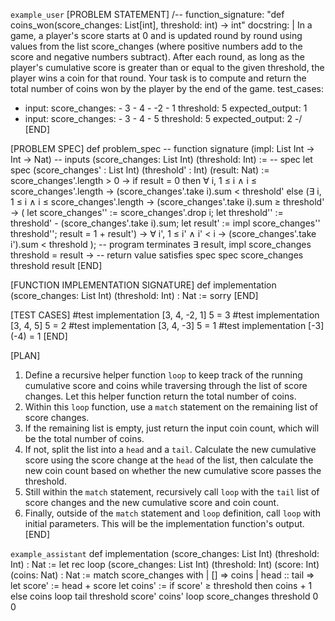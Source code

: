 `example_user`
[PROBLEM STATEMENT]
/--
function_signature: "def coins_won(score_changes: List[int], threshold: int) -> int"
docstring: |
    In a game, a player's score starts at 0 and is updated round by round using values from the list
    score_changes (where positive numbers add to the score and negative numbers subtract).
    After each round, as long as the player's cumulative score is greater than or equal to the given threshold,
    the player wins a coin for that round.
    Your task is to compute and return the total number of coins won by the player by the end of the game.
test_cases:
  - input:
      score_changes:
        - 3
        - 4
        - -2
        - 1
      threshold: 5
    expected_output: 1
  - input:
      score_changes:
        - 3
        - 4
        - 5
      threshold: 5
    expected_output: 2
-/
[END]

[PROBLEM SPEC]
def problem_spec
-- function signature
(impl: List Int → Int → Nat)
-- inputs
(score_changes: List Int)
(threshold: Int) :=
-- spec
let spec (score_changes' : List Int) (threshold' : Int) (result: Nat) :=
score_changes'.length > 0 →
if result = 0 then
  ∀ i, 1 ≤ i ∧ i ≤ score_changes'.length →
  (score_changes'.take i).sum < threshold'
else
  (∃ i, 1 ≤ i ∧ i ≤ score_changes'.length →
  (score_changes'.take i).sum ≥ threshold' →
  ( let score_changes'' := score_changes'.drop i;
    let threshold'' := threshold' - (score_changes'.take i).sum;
    let result' := impl score_changes'' threshold'';
    result = 1 + result') →
  ∀ i', 1 ≤ i' ∧ i' < i → (score_changes'.take i').sum < threshold
  );
-- program terminates
∃ result, impl score_changes threshold = result →
-- return value satisfies spec
spec score_changes threshold result
[END]

[FUNCTION IMPLEMENTATION SIGNATURE]
def implementation (score_changes: List Int) (threshold: Int) : Nat :=
sorry
[END]

[TEST CASES]
#test implementation [3, 4, -2, 1] 5 = 3
#test implementation [3, 4, 5] 5 = 2
#test implementation [3, 4, -3] 5 = 1
#test implementation [-3] (-4) = 1
[END]

[PLAN]
1. Define a recursive helper function `loop` to keep track of the running cumulative score and coins while traversing through the list of score changes. Let this helper function return the total number of coins.
2. Within this `loop` function, use a `match` statement on the remaining list of score changes.
3. If the remaining list is empty, just return the input coin count, which will be the total number of coins.
4. If not, split the list into a `head` and a `tail`. Calculate the new cumulative score using the score change at the `head` of the list, then calculate the new coin count based on whether the new cumulative score passes the threshold.
5. Still within the `match` statement, recursively call `loop` with the `tail` list of score changes and the new cumulative score and coin count.
6. Finally, outside of the `match` statement and `loop` definition, call `loop` with initial parameters. This will be the implementation function's output.
[END]

`example_assistant`
def implementation (score_changes: List Int) (threshold: Int) : Nat :=
let rec loop (score_changes: List Int) (threshold: Int) (score: Int) (coins: Nat) : Nat :=
  match score_changes with
  | [] => coins
  | head :: tail =>
    let score' := head + score
    let coins' := if score' ≥ threshold then coins + 1 else coins
    loop tail threshold score' coins'
loop score_changes threshold 0 0
